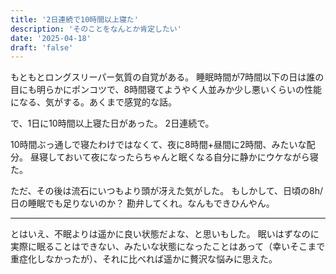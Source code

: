 ```yaml
---
title: '2日連続で10時間以上寝た'
description: 'そのことをなんとか肯定したい'
date: '2025-04-18'
draft: 'false'
---
```


もともとロングスリーパー気質の自覚がある。
睡眠時間が7時間以下の日は誰の目にも明らかにポンコツで、8時間寝てようやく人並みか少し悪いくらいの性能になる、気がする。あくまで感覚的な話。

で、1日に10時間以上寝た日があった。
2日連続で。

10時間ぶっ通しで寝たわけではなくて、夜に8時間+昼間に2時間、みたいな配分。
昼寝しておいて夜になったらちゃんと眠くなる自分に静かにウケながら寝た。

ただ、その後は流石にいつもより頭が冴えた気がした。
もしかして、日頃の8h/日の睡眠でも足りないのか？
勘弁してくれ。なんもできひんやん。

---

とはいえ、不眠よりは遥かに良い状態だよな、と思いもした。
眠いはずなのに実際に眠ることはできない、みたいな状態になったことはあって（幸いそこまで重症化しなかったが）、それに比べれば遥かに贅沢な悩みに思えた。